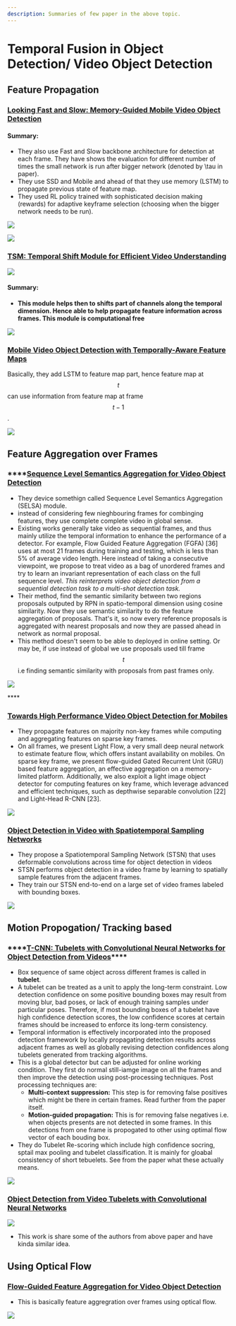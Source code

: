 ```yaml
---
description: Summaries of few paper in the above topic.
---
```


# Temporal Fusion in Object Detection/ Video Object Detection

## Feature Propagation

### [**Looking Fast and Slow: Memory-Guided Mobile Video Object Detection**](https://arxiv.org/pdf/1903.10172v1.pdf)

#### **Summary:**

* They also use Fast and Slow backbone architecture for detection at each frame. They have shows the evaluation for different number of times the small network is run after bigger network \(denoted by \tau in paper\). 
* They use SSD and Mobile and ahead of that they use memory \(LSTM\) to propagate previous state of feature map. 
* They used RL policy trained with sophisticated decision making \(rewards\) for adaptive keyframe selection \(choosing when the bigger network needs to be run\).



![](../.gitbook/assets/image%20%2843%29.png)

![](../.gitbook/assets/image%20%2874%29.png)

### [**TSM: Temporal Shift Module for Efficient Video Understanding**](https://arxiv.org/pdf/1811.08383v3.pdf.)

![](../.gitbook/assets/image%20%2816%29.png)

#### **Summary:**

* **This module helps then to shifts part of channels along the temporal dimension. Hence able to help propagate feature information across frames. This module is computational free**

![](../.gitbook/assets/image%20%2897%29.png)

### [**Mobile Video Object Detection with Temporally-Aware Feature Maps**](https://arxiv.org/pdf/1711.06368v2.pdf)

Basically, they add LSTM to feature map part, hence feature map at $$t$$ can use information from feature map at frame $$t-1$$. 

![](../.gitbook/assets/image%20%2834%29.png)

## Feature Aggregation over Frames

### \*\*\*\*[**Sequence Level Semantics Aggregation for Video Object Detection**](https://arxiv.org/pdf/1907.06390v2.pdf)

* They device somethign called Sequence Level Semantics Aggregation \(SELSA\) module. 
* instead of considering few nieghbouring frames for combinging features, they use complete complete video in global sense. 
* Existing works generally take video as sequential frames, and thus mainly utilize the temporal information to enhance the performance of a detector. For example, Flow Guided Feature Aggregation \(FGFA\) \[36\] uses at most 21 frames during training and testing, which is less than 5% of average video length. Here instead of taking a consecutive viewpoint, we propose to treat video as a bag of unordered frames and try to learn an invariant representation of each class on the full sequence level. _This reinterprets video object detection from a sequential detection task to a multi-shot detection task._
* Their method, find the semantic similarity between two regions proposals outputed by RPN in spatio-temporal dimension using cosine similarity. Now they use semantic similarity to do the feature aggregation of proposals.  That's it, so now every reference proposals is aggregated with nearest proposals and now they are passed ahead in network as normal proposal. 
* This method doesn't seem to be able to deployed in online setting. Or may be, if use instead of global we use proposals used till frame $$t$$i.e finding semantic similarity with proposals from past frames only.

![](../.gitbook/assets/image%20%28127%29.png)

\*\*\*\*

### [Towards High Performance Video Object Detection for Mobiles](https://arxiv.org/pdf/1804.05830v1.pdf)

* They propagate features on majority non-key frames while computing and aggregating features on sparse key frames.
* On all frames, we present Light Flow, a very small deep neural network to estimate feature flow, which offers instant availability on mobiles. On sparse key frame, we present flow-guided Gated Recurrent Unit \(GRU\) based feature aggregation, an effective aggregation on a memory-limited platform. Additionally, we also exploit a light image object detector for computing features on key frame, which leverage advanced and efficient techniques, such as depthwise separable convolution \[22\] and Light-Head R-CNN \[23\].

![](../.gitbook/assets/image%20%2858%29.png)

### [Object Detection in Video with Spatiotemporal Sampling Networks](https://arxiv.org/pdf/1803.05549.pdf)

* They propose a Spatiotemporal Sampling Network \(STSN\) that uses deformable convolutions across time for object detection in videos
* STSN performs object detection in a video frame by learning to spatially sample features from the adjacent frames.
* They train our STSN end-to-end on a large set of video frames labeled with bounding boxes.

![](../.gitbook/assets/image%20%28107%29.png)

## Motion Propogation/ Tracking based

### \*\*\*\*[**T-CNN: Tubelets with Convolutional Neural Networks for Object Detection from Videos**](https://arxiv.org/pdf/1604.02532.pdf)\*\*\*\*

* Box sequence of same object across different frames is called in **tubelet**. 
* A tubelet can be treated as a unit to apply the long-term constraint. Low detection confidence on some positive bounding boxes may result from moving blur, bad poses, or lack of enough training samples under particular poses. Therefore, if most bounding boxes of a tubelet have high confidence detection scores, the low confidence scores at certain frames should be increased to enforce its long-term consistency. 
* Temporal information is effectively incorporated into the proposed detection framework by locally propagating detection results across adjacent frames as well as globally revising detection confidences along tubelets generated from tracking algorithms.
* This is a global detector but can be adjusted for online working condition. They first do normal still-iamge image on all the frames and then improve the detection using post-processing techniques.  Post processing techniques are:
  * **Multi-context suppression:** This step is for removing false positives which might be there in certain frames. Read further from the paper itself.
  * **Motion-guided propagation:** This is for removing false negatives i.e. when objects presents are not detected in some frames. In this detections from one frame is propogated to other using optimal flow vector of each bouding box. 
* They do Tubelet Re-scoring which include high confidence socring, sptail max pooling and tubelet classification. It is mainly for gloabal consistency of short tebuelets. See from the paper what these actually means. 

![](../.gitbook/assets/image%20%2891%29.png)

### [Object Detection from Video Tubelets with Convolutional Neural Networks](https://arxiv.org/pdf/1604.04053.pdf)

![](../.gitbook/assets/image%20%28102%29.png)

* This work is share some of the authors from above paper and have kinda similar idea. 

## Using Optical Flow

### [Flow-Guided Feature Aggregation for Video Object Detection](https://arxiv.org/pdf/1703.10025v2.pdf)

* This is basically feature aggregration over frames using optical flow. 

![](../.gitbook/assets/image%20%28110%29.png)

